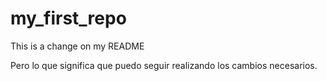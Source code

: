 # my_first_repo
This is a change on my README

Pero lo que significa que puedo seguir realizando los cambios necesarios.